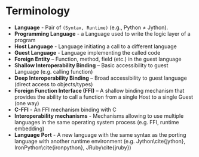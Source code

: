 # Terminology

* **Language** - Pair of `(Syntax, Runtime)` (e.g., Python $\neq$ Jython).
* **Programming Language** - a Language used to write the logic layer of a program
* **Host Language** - Language initiating a call to a different language
* **Guest Language** - Language implementing the called code
* **Foreign Entity** – Function, method, field (etc.) in the guest language
* **Shallow Interoperability Binding** – Basic accessibility to guest Language (e.g. calling function)
* **Deep Interoperability Binding** – Broad accessibility to guest language (direct access to objects/types)
* **Foreign Function Interface (FFI)** – A shallow binding mechanism that provides the ability to call a function from a single Host to a single Guest (one way)
* **C-FFI** - An FFI mechanism binding with C
* **Interoperability mechanisms** - Mechanisms allowing to use multiple languages in the same operating system process (e.g. FFI, runtime embedding)
* **Language Port** - A new language with the same syntax as the porting language with another runtime environment (e.g. Jython\cite{jython}, IronPython\cite{ironpython}, JRuby\cite{jruby})
